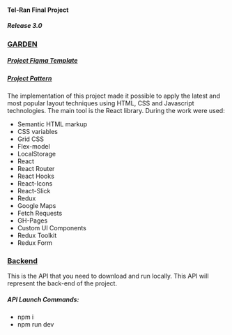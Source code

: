 #### Tel-Ran Final Project 

##### Release 3.0

### [GARDEN](https://wheelyhog.github.io/Garden/) 

##### [Project Figma Template](https://www.figma.com/file/yNWvXvjZC0t8d9yBOpeEPy/Garden?type=design&node-id=4743%3A909&t=HwTDo1xSKQ97wLAa-1)

##### [Project Pattern](https://github.com/WheelyHog/Garden/blob/master/FinalProjectSchema_Release2.0.drawio.png)

The implementation of this project made it possible to apply the latest and most popular layout techniques using HTML, CSS and Javascript technologies. The main tool is the React library.
During the work were used:

- Semantic HTML markup
- CSS variables
- Grid CSS
- Flex-model
- LocalStorage
- React
- React Router
- React Hooks
- React-Icons
- React-Slick
- Redux
- Google Maps
- Fetch Requests
- GH-Pages
- Custom UI Components
- Redux Toolkit
- Redux Form

### [Backend](https://github.com/HaykInanc/telran_project_backend)

This is the API that you need to download and run locally. This API will represent the back-end of the project.

##### API Launch Commands:
- npm i
- npm run dev